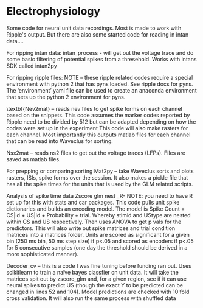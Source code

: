 # Electrophysiology

Some code for neural unit data recordings. Most is made to work with Ripple's output. But there are also some started code for reading in intan data....

For ripping intan data:
intan_process - will get out the voltage trace and do some basic filtering of potential spikes from a thresehold. Works with intans SDK called intan2py

For ripping ripple files:
NOTE – these ripple related codes require a special environment with python 2 that has pyns loaded. See ripple docs for pyns. The ‘environment’ yaml file can be used to create an anaconda environment that sets up the python 2 environment for pyns. 

\textbf{Nev2mat} – reads nev files to get spike forms on each channel based on the snippets. This code assumes the marker codes reported by Ripple need to be divided by 512 but can be adapted depending on how the codes were set up in the experiment  This code will also make rasters for each channel. Most importantly this outputs matlab files for each channel that can be read into Waveclus for sorting. 

Nsx2mat – reads ns2 files to get out the voltage traces (LFPs).  Files are saved as matlab files. 

For prepping or comparing sorting
Mat2py – take Waveclus sorts and plots rasters, ISIs, spike forms over the session. It also makes a pickle file that has all the spike times for the units that is used by the GLM related scripts.

Analysis of spike time data
Zscore glm nest _R- NOTE: you need to have R set up for this with stats and car packages. This code pulls unit spike dictionaries and builds an encoding model. The model is Spike Count = CS|id + US|id + Probability +  trial. Whereby stimid and UStype are nested within CS and US respectively. Then uses ANOVA to get p vals for the predictors.  This will also write out spike matrices and trial condition matrices into a matrices folder. Units are scored as significant for a given bin (250 ms bin, 50 ms step size) if p<.05 and scored as encoders if p<.05 for 5 consecutive samples (one day the threshold should be derived in a more sophisticated manner).

Decoder_cv – this is a code I was fine tuning before funding ran out. Uses scikitlearn to train a naïve bayes classfier on unit data. It will take the matrices spit out by zscore_glm and, for a given region, see if it can use neural spikes to predict US (though the exact Y to be predicted can be changed in lines 52 and 104). Model predictions are checked with 10 fold cross validation. It will also run the same process with shuffled data
